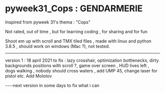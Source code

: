 # pyweek31_Cops : GENDARMERIE

Inspired from pyweek 31's thema : "Cops"

Not rated, out of time , but for learning coding , for sharing and for fun

Shoot em up with scroll and TMX tiled files , made with linux and python 3.8.5 ,
should work on windows (Mac ?), not tested.

-----------------------------

version 1 : 18 april 2021
to fix : lazy crosshair, optimization bottlenecks, dirty backgrounds positions with scroll ?, game over screen , HUD lives left , dogs walking , 
nobody should cross waters , add UMP 45, change laser for pistol
etc.
Add Molotov  

----next version in some days to fix what i can 
